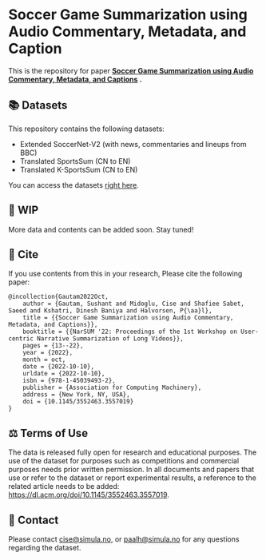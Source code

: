 # Soccer Game Summarization using Audio Commentary, Metadata, and Caption

This is the repository for
paper **[Soccer Game Summarization using Audio Commentary, Metadata, and Captions](https://dl.acm.org/doi/10.1145/3552463.3557019)
.**

## 📚 Datasets 

This repository contains the following datasets:

- Extended SoccerNet-V2 (with news, commentaries and lineups from BBC)
- Translated SportsSum (CN to EN)
- Translated K-SportsSum (CN to EN)

You can access the
datasets [right here](https://github.com/simula/soccer-summarization/tree/master/Datasets).

## 🚧 WIP 

More data and contents can be added soon. Stay tuned!

## 📎 Cite 

If you use contents from this in your research, Please cite the following paper:

    @incollection{Gautam2022Oct,
        author = {Gautam, Sushant and Midoglu, Cise and Shafiee Sabet, Saeed and Kshatri, Dinesh Baniya and Halvorsen, P{\aa}l},
        title = {{Soccer Game Summarization using Audio Commentary, Metadata, and Captions}},
        booktitle = {{NarSUM '22: Proceedings of the 1st Workshop on User-centric Narrative Summarization of Long Videos}},
        pages = {13--22},
        year = {2022},
        month = oct,
        date = {2022-10-10},
        urldate = {2022-10-10},
        isbn = {978-1-45039493-2},
        publisher = {Association for Computing Machinery},
        address = {New York, NY, USA},
        doi = {10.1145/3552463.3557019}
    }

## ⚖ Terms of Use ️

The data is released fully open for research and educational purposes. The use of the dataset for purposes such as
competitions and commercial purposes needs prior written permission. In all documents and papers that use or refer to
the dataset or report experimental results, a reference to the related article needs to be
added: https://dl.acm.org/doi/10.1145/3552463.3557019.

## 👋 Contact 

Please contact cise@simula.no, or paalh@simula.no for any questions regarding the dataset.
